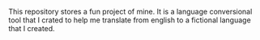 This repository stores a fun project of mine. 
It is a language conversional tool that I crated to help me translate from english to a fictional language that I created. 
